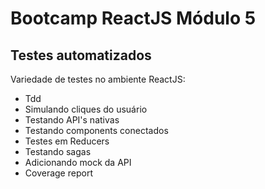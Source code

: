 # Bootcamp ReactJS Módulo 5

## Testes automatizados

Variedade de testes no ambiente ReactJS:

- Tdd
- Simulando cliques do usuário
- Testando API's nativas
- Testando components conectados
- Testes em Reducers
- Testando sagas
- Adicionando mock da API
- Coverage report
